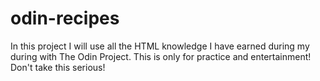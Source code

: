 # odin-recipes
In this project I will use all the HTML knowledge I have earned during my during with The Odin Project.
This is only for practice and entertainment! Don't take this serious!